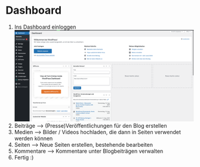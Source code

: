 # Dashboard

1. Ins Dashboard einloggen ![](../.gitbook/assets/0%20%288%29.png)
2. Beiträge --&gt; \(Presse\)Veröffentlichungen für den Blog erstellen
3. Medien --&gt; Bilder / Videos hochladen, die dann in Seiten verwendet werden können
4. Seiten --&gt; Neue Seiten erstellen, bestehende bearbeiten
5. Kommentare --&gt; Kommentare unter Blogbeiträgen verwalten
6. Fertig :\)



